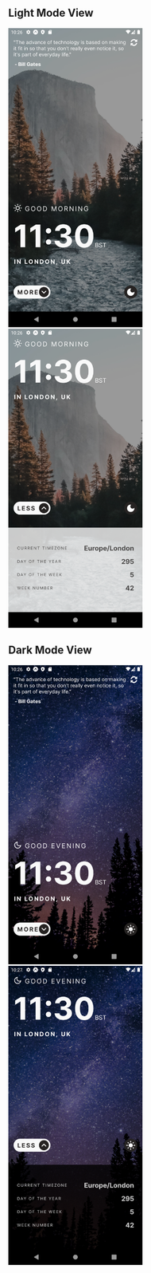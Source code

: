 ## Light Mode View

<img src="mobile-view-image/light-1.png" height="600">          <img src="mobile-view-image/light-2.png" height="600">

## Dark Mode View

<img src="mobile-view-image/dark-1.png" height="600">            <img src="mobile-view-image/dark-2.png" height="600">
